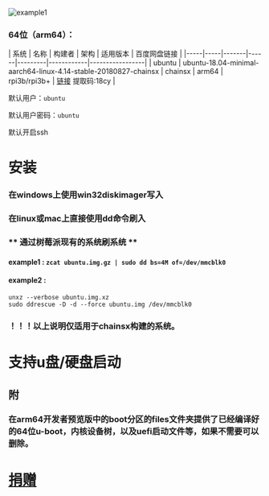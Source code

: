 
![example1](https://assets.ubuntu.com/v1/c037fd75-ubuntu-logo.png)

### 64位（arm64）：
| 系统 | 名称 | 构建者 | 架构 | 适用版本 | 百度网盘链接  |
|-----|-----|-------|------|---------|------------|-----------------|
| ubuntu  | ubuntu-18.04-minimal-aarch64-linux-4.14-stable-20180827-chainsx | chainsx | arm64 | rpi3b/rpi3b+ | [链接](https://pan.baidu.com/s/1DGwnebLDMRtmTJf8mlWYog) 提取码:18cy  |


默认用户：`ubuntu`

默认用户密码：`ubuntu`

默认开启ssh

# 安装
### 在windows上使用win32diskimager写入
### 在linux或mac上直接使用dd命令刷入
### ** 通过树莓派现有的系统刷系统 **
#### example1 : `zcat ubuntu.img.gz | sudo dd bs=4M of=/dev/mmcblk0`
#### example2 : 
```
unxz --verbose ubuntu.img.xz
sudo ddrescue -D -d --force ubuntu.img /dev/mmcblk0
```

### ！！！以上说明仅适用于chainsx构建的系统。

# 支持u盘/硬盘启动

## 附
### 在arm64开发者预览版中的boot分区的files文件夹提供了已经编译好的64位u-boot，内核设备树，以及uefi启动文件等，如果不需要可以删除。


# [捐赠](https://github.com/chainsx/ubuntu64-rpi/blob/ubuntu-18.04-arm64/donation/README.md)
